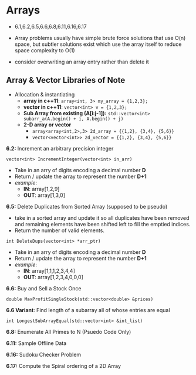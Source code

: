 # Arrays #

*  6.1,6.2,6.5,6.6,6.8,6.11,6.16,6.17

*   Array problems usually have simple brute force solutions that use O(n) space, but subtler solutions exist which use the array itself to reduce space complexity to O(1)
*   consider overwriting an array entry rather than delete it

## Array & Vector Libraries of Note ##

*   Allocation & instantiating
    *   **array in c++11**: `array<int, 3> my_array = {1,2,3};`
    *   **vector in c++11**: `vector<int> v = {1,2,3};`
    *   **Sub Array from existing (A[i:j-1]):** `std::vector<int> subarr_a(A.begin() + i, A.begin() + j)`
    *   **2-D array or vector**
        *   `array<array<int,2>,3> 2d_array = {{1,2}, {3,4}, {5,6}}`
        *   `vector<vector<int>> 2d_vector = {{1,2}, {3,4}, {5,6}}`


**6.2:** Increment an arbitrary precision integer

`vector<int> IncrementInteger(vector<int> in_arr)`

*   Take in an arry of digits encoding a decimal number **D**
*   Return / update the array to represent the number **D+1**
*   _example_:
    *   **IN**:  array[1,2,9]
    *   **OUT**: array[1,3,0]

**6.5:** Delete Duplicates from Sorted Array (supposed to be pseudo)

*   take in a sorted array and update it so all duplicates have been removed and remaining elements have been shifted left to fill the emptied indices.
*   Return the number of valid elements.

`int DeleteDups(vector<int> *arr_ptr)`

*   Take in an arry of digits encoding a decimal number **D**
*   Return / update the array to represent the number **D+1**
*   _example_:
    *   **IN**:  array[1,1,1,2,3,4,4]
    *   **OUT**: array[1,2,3,4,0,0,0]


**6.6:** Buy and Sell a Stock Once

`double MaxProfitSingleStock(std::vector<double> &prices)`

**6.6 Variant**: Find length of a subarray all of whose entries are equal

`int LongestSubArrayEqual(std::vector<int> &int_list)`

**6.8:** Enumerate All Primes to N (Psuedo Code Only)

**6.11:** Sample Offline Data

**6.16:** Sudoku Checker Problem

**6.17:** Compute the Spiral ordering of a 2D Array

